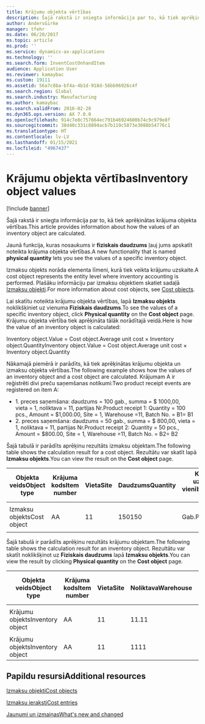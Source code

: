 ```yaml
---
title: Krājumu objekta vērtības
description: Šajā rakstā ir sniegta informācija par to, kā tiek aprēķinātas krājuma objekta vērtības.
author: AndersGirke
manager: tfehr
ms.date: 06/20/2017
ms.topic: article
ms.prod: ''
ms.service: dynamics-ax-applications
ms.technology: ''
ms.search.form: InventCostOnhandItem
audience: Application User
ms.reviewer: kamaybac
ms.custom: 19111
ms.assetid: 56a7c8ba-bf4a-4b1d-918d-56bb96926c4f
ms.search.region: Global
ms.search.industry: Manufacturing
ms.author: kamaybac
ms.search.validFrom: 2016-02-28
ms.dyn365.ops.version: AX 7.0.0
ms.openlocfilehash: 914c7e8c757664ec791b46924600b74c9c979e8f
ms.sourcegitcommit: 38d40c331c8894acb7b119c5073e3088b54776c1
ms.translationtype: HT
ms.contentlocale: lv-LV
ms.lasthandoff: 01/15/2021
ms.locfileid: "4967437"
---
```

# <a name="inventory-object-values"></a><span data-ttu-id="c6011-103">Krājumu objekta vērtības</span><span class="sxs-lookup"><span data-stu-id="c6011-103">Inventory object values</span></span>

[!include [banner](../includes/banner.md)]

<span data-ttu-id="c6011-104">Šajā rakstā ir sniegta informācija par to, kā tiek aprēķinātas krājuma objekta vērtības.</span><span class="sxs-lookup"><span data-stu-id="c6011-104">This article provides information about how the values of an inventory object are calculated.</span></span> 

<span data-ttu-id="c6011-105">Jaunā funkcija, kuras nosaukums ir **fiziskais daudzums** ļauj jums apskatīt noteikta krājuma objekta vērtības.</span><span class="sxs-lookup"><span data-stu-id="c6011-105">A new functionality that is named **physical quantity** lets you see the values of a specific inventory object.</span></span> 

<span data-ttu-id="c6011-106">Izmaksu objekts norāda elementa līmeni, kurā tiek veikta krājumu uzskaite.</span><span class="sxs-lookup"><span data-stu-id="c6011-106">A cost object represents the entity level where inventory accounting is performed.</span></span> <span data-ttu-id="c6011-107">Plašāku informāciju par izmaksu objektiem skatiet sadaļā [Izmaksu objekti](cost-object.md).</span><span class="sxs-lookup"><span data-stu-id="c6011-107">For more information about cost objects, see [Cost objects](cost-object.md).</span></span> 

<span data-ttu-id="c6011-108">Lai skatītu noteikta krājumu objekta vērtības, lapā **Izmaksu objekts** noklikšķiniet uz vienuma **Fiziskais daudzums**.</span><span class="sxs-lookup"><span data-stu-id="c6011-108">To see the values of a specific inventory object, click **Physical quantity** on the **Cost object** page.</span></span> <span data-ttu-id="c6011-109">Krājumu objekta vērtība tiek aprēķināta tālāk norādītajā veidā.</span><span class="sxs-lookup"><span data-stu-id="c6011-109">Here is how the value of an inventory object is calculated:</span></span> 

<span data-ttu-id="c6011-110">Inventory object.Value = Cost object.Average unit cost × Inventory object.Quantity</span><span class="sxs-lookup"><span data-stu-id="c6011-110">Inventory object.Value = Cost object.Average unit cost × Inventory object.Quantity</span></span> 

<span data-ttu-id="c6011-111">Nākamajā piemērā ir parādīts, kā tiek aprēķinātas krājumu objekta un izmaksu objekta vērtības.</span><span class="sxs-lookup"><span data-stu-id="c6011-111">The following example shows how the values of an inventory object and a cost object are calculated.</span></span> <span data-ttu-id="c6011-112">Krājumam A ir reģistrēti divi preču saņemšanas notikumi:</span><span class="sxs-lookup"><span data-stu-id="c6011-112">Two product receipt events are registered on item A:</span></span>

-   <span data-ttu-id="c6011-113">1. preces saņemšana: daudzums = 100 gab., summa = $ 1000,00, vieta = 1, noliktava = 11, partijas Nr.</span><span class="sxs-lookup"><span data-stu-id="c6011-113">Product receipt 1: Quantity = 100 pcs., Amount = $1,000.00, Site = 1, Warehouse =11, Batch No.</span></span> <span data-ttu-id="c6011-114">= B1</span><span class="sxs-lookup"><span data-stu-id="c6011-114">= B1</span></span>
-   <span data-ttu-id="c6011-115">2. preces saņemšana: daudzums = 50 gab., summa = $ 800,00, vieta = 1, noliktava = 11, partijas Nr.</span><span class="sxs-lookup"><span data-stu-id="c6011-115">Product receipt 2: Quantity = 50 pcs., Amount = $800.00, Site = 1, Warehouse =11, Batch No.</span></span> <span data-ttu-id="c6011-116">= B2</span><span class="sxs-lookup"><span data-stu-id="c6011-116">= B2</span></span>

<span data-ttu-id="c6011-117">Šajā tabulā ir parādīts aprēķinu rezultāts izmaksu objektam.</span><span class="sxs-lookup"><span data-stu-id="c6011-117">The following table shows the calculation result for a cost object.</span></span> <span data-ttu-id="c6011-118">Rezultātu var skatīt lapā **Izmaksu objekts**.</span><span class="sxs-lookup"><span data-stu-id="c6011-118">You can view the result on the **Cost object** page.</span></span>

<table style="width:100%;">
<colgroup>
<col width="14%" />
<col width="14%" />
<col width="14%" />
<col width="14%" />
<col width="14%" />
<col width="14%" />
<col width="14%" />
</colgroup>
<thead>
<tr class="header">
<th><span data-ttu-id="c6011-119">Objekta veids</span><span class="sxs-lookup"><span data-stu-id="c6011-119">Object type</span></span></th>
<th><span data-ttu-id="c6011-120">Krājuma kods</span><span class="sxs-lookup"><span data-stu-id="c6011-120">Item number</span></span></th>
<th><span data-ttu-id="c6011-121">Vieta</span><span class="sxs-lookup"><span data-stu-id="c6011-121">Site</span></span></th>
<th><span data-ttu-id="c6011-122">Daudzums</span><span class="sxs-lookup"><span data-stu-id="c6011-122">Quantity</span></span></th>
<th><span data-ttu-id="c6011-123">Krājumu uzskaites vienība</span><span class="sxs-lookup"><span data-stu-id="c6011-123">Inventory unit</span></span></th>
<th><span data-ttu-id="c6011-124">Vērtība</span><span class="sxs-lookup"><span data-stu-id="c6011-124">Value</span></span></th>
<th><span data-ttu-id="c6011-125">Vidējās vienības izmaksas</span><span class="sxs-lookup"><span data-stu-id="c6011-125">Average unit cost</span></span></th>
</tr>
</thead>
<tbody>
<tr class="odd">
<td><span data-ttu-id="c6011-126">Izmaksu objekts</span><span class="sxs-lookup"><span data-stu-id="c6011-126">Cost object</span></span></td>
<td><span data-ttu-id="c6011-127">A</span><span class="sxs-lookup"><span data-stu-id="c6011-127">A</span></span></td>
<td><span data-ttu-id="c6011-128">1</span><span class="sxs-lookup"><span data-stu-id="c6011-128">1</span></span></td>
<td><span data-ttu-id="c6011-129">150</span><span class="sxs-lookup"><span data-stu-id="c6011-129">150</span></span></td>
<td><span data-ttu-id="c6011-130">Gab.</span><span class="sxs-lookup"><span data-stu-id="c6011-130">Pcs.</span></span></td>
<td><p><span data-ttu-id="c6011-131">$ 1800,00</span><span class="sxs-lookup"><span data-stu-id="c6011-131">$1800.00</span></span></p></td>
<td><p><span data-ttu-id="c6011-132">$ 12,00</span><span class="sxs-lookup"><span data-stu-id="c6011-132">$12.00</span></span></p></td>
</tr>
</tbody>
</table>

<span data-ttu-id="c6011-133">Šajā tabulā ir parādīts aprēķinu rezultāts krājumu objektam.</span><span class="sxs-lookup"><span data-stu-id="c6011-133">The following table shows the calculation result for an inventory object.</span></span> <span data-ttu-id="c6011-134">Rezultātu var skatīt noklikšķinot uz **Fiziskais daudzums** lapā **Izmaksu objekts**.</span><span class="sxs-lookup"><span data-stu-id="c6011-134">You can view the result by clicking **Physical quantity** on the **Cost object** page.</span></span>

<table style="width:100%;">
<colgroup>
<col width="11%" />
<col width="11%" />
<col width="11%" />
<col width="11%" />
<col width="11%" />
<col width="11%" />
<col width="11%" />
<col width="11%" />
<col width="11%" />
</colgroup>
<thead>
<tr class="header">
<th><span data-ttu-id="c6011-135">Objekta veids</span><span class="sxs-lookup"><span data-stu-id="c6011-135">Object type</span></span></th>
<th><span data-ttu-id="c6011-136">Krājuma kods</span><span class="sxs-lookup"><span data-stu-id="c6011-136">Item number</span></span></th>
<th><span data-ttu-id="c6011-137">Vieta</span><span class="sxs-lookup"><span data-stu-id="c6011-137">Site</span></span></th>
<th><span data-ttu-id="c6011-138">Noliktava</span><span class="sxs-lookup"><span data-stu-id="c6011-138">Warehouse</span></span></th>
<th><span data-ttu-id="c6011-139">Paketes Nr.</span><span class="sxs-lookup"><span data-stu-id="c6011-139">Batch No.</span></span></th>
<th><span data-ttu-id="c6011-140">Daudzums</span><span class="sxs-lookup"><span data-stu-id="c6011-140">Quantity</span></span></th>
<th><span data-ttu-id="c6011-141">Krājumu uzskaites vienība</span><span class="sxs-lookup"><span data-stu-id="c6011-141">Inventory unit</span></span></th>
<th><span data-ttu-id="c6011-142">Vērtība</span><span class="sxs-lookup"><span data-stu-id="c6011-142">Value</span></span></th>
<th><span data-ttu-id="c6011-143">Vidējās vienības izmaksas</span><span class="sxs-lookup"><span data-stu-id="c6011-143">Average unit cost</span></span></th>
</tr>
</thead>
<tbody>
<tr class="odd">
<td><span data-ttu-id="c6011-144">Krājumu objekts</span><span class="sxs-lookup"><span data-stu-id="c6011-144">Inventory object</span></span></td>
<td><span data-ttu-id="c6011-145">A</span><span class="sxs-lookup"><span data-stu-id="c6011-145">A</span></span></td>
<td><span data-ttu-id="c6011-146">1</span><span class="sxs-lookup"><span data-stu-id="c6011-146">1</span></span></td>
<td><span data-ttu-id="c6011-147">11.</span><span class="sxs-lookup"><span data-stu-id="c6011-147">11</span></span></td>
<td><span data-ttu-id="c6011-148">B1</span><span class="sxs-lookup"><span data-stu-id="c6011-148">B1</span></span></td>
<td><span data-ttu-id="c6011-149">100</span><span class="sxs-lookup"><span data-stu-id="c6011-149">100</span></span></td>
<td><span data-ttu-id="c6011-150">Gab.</span><span class="sxs-lookup"><span data-stu-id="c6011-150">Pcs.</span></span></td>
<td><p><span data-ttu-id="c6011-151">$ 1200,00</span><span class="sxs-lookup"><span data-stu-id="c6011-151">$1200.00</span></span></p></td>
<td><p><span data-ttu-id="c6011-152">$ 12,00</span><span class="sxs-lookup"><span data-stu-id="c6011-152">$12.00</span></span></p></td>
</tr>
<tr class="even">
<td><span data-ttu-id="c6011-153">Krājumu objekts</span><span class="sxs-lookup"><span data-stu-id="c6011-153">Inventory object</span></span></td>
<td><span data-ttu-id="c6011-154">A</span><span class="sxs-lookup"><span data-stu-id="c6011-154">A</span></span></td>
<td><span data-ttu-id="c6011-155">1</span><span class="sxs-lookup"><span data-stu-id="c6011-155">1</span></span></td>
<td><span data-ttu-id="c6011-156">11</span><span class="sxs-lookup"><span data-stu-id="c6011-156">11</span></span></td>
<td><span data-ttu-id="c6011-157">B2</span><span class="sxs-lookup"><span data-stu-id="c6011-157">B2</span></span></td>
<td><span data-ttu-id="c6011-158">50</span><span class="sxs-lookup"><span data-stu-id="c6011-158">50</span></span></td>
<td><span data-ttu-id="c6011-159">Gab.</span><span class="sxs-lookup"><span data-stu-id="c6011-159">Pcs.</span></span></td>
<td><p><span data-ttu-id="c6011-160">$ 600,00</span><span class="sxs-lookup"><span data-stu-id="c6011-160">$600.00</span></span></p></td>
<td><p><span data-ttu-id="c6011-161">$ 12,00</span><span class="sxs-lookup"><span data-stu-id="c6011-161">$12.00</span></span></p></td>
</tr>
</tbody>
</table>



<a name="additional-resources"></a><span data-ttu-id="c6011-162">Papildu resursi</span><span class="sxs-lookup"><span data-stu-id="c6011-162">Additional resources</span></span>
--------

[<span data-ttu-id="c6011-163">Izmaksu objekti</span><span class="sxs-lookup"><span data-stu-id="c6011-163">Cost objects</span></span>](cost-object.md)

[<span data-ttu-id="c6011-164">Izmaksu ieraksti</span><span class="sxs-lookup"><span data-stu-id="c6011-164">Cost entries</span></span>](cost-entries.md)

[<span data-ttu-id="c6011-165">Jaunumi un izmaiņas</span><span class="sxs-lookup"><span data-stu-id="c6011-165">What's new and changed</span></span>](../../fin-and-ops/get-started/whats-new-changed.md)



